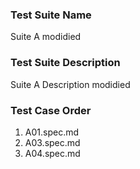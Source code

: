 ### Test Suite Name
Suite A modidied

### Test Suite Description
Suite A Description modidied

### Test Case Order
1. A01.spec.md
2. A03.spec.md
3. A04.spec.md
